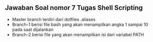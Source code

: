 ## Jawaban Soal nomor 7 Tugas Shell Scripting

* Master branch terdiri dari dotfiles .aliases
* Branch-1 berisi file bash yang akan menampilkan angka 1 sampai 10 pada saat dijalankan
* Branch-2 berisi file yang akan menampilkan isi dari variabel PATH
